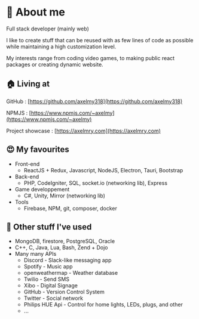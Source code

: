# 👋 About me 
Full stack developer (mainly web)

I like to create stuff that can be reused with as few lines of code as possible while maintaining a high customization level.

My interests range from coding video games, to making public react packages or creating dynamic website.

## 🏠 Living at 
GitHub : [https://github.com/axelmy318](https://github.com/axelmy318)

NPMJS : [https://www.npmjs.com/~axelmy](https://www.npmjs.com/~axelmy)

Project showcase : [https://axelmry.com](https://axelmry.com)

## 😍 My favourites 
 - Front-end
   - ReactJS + Redux, Javascript, NodeJS, Electron, Tauri, Bootstrap
 - Back-end
   - PHP, CodeIgniter, SQL, socket.io (networking lib), Express
 - Game developpement
   - C#, Unity, Mirror (networking lib)
 - Tools
   - Firebase, NPM, git, composer, docker

## 👀 Other stuff I've used 
 - MongoDB, firestore, PostgreSQL, Oracle
 - C++, C, Java, Lua, Bash, Zend + Dojo
 - Many many APIs 
   - Discord - Slack-like messaging app
   - Spotify - Music app
   - openweathermap - Weather database
   - Twilio - Send SMS
   - Xibo - Digital Signage
   - GitHub - Version Control System
   - Twitter - Social network
   - Philips HUE Api - Control for home lights, LEDs, plugs, and other
   - ...
